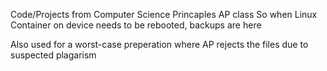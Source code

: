 Code/Projects from Computer Science Princaples AP class
So when Linux Container on device needs to be rebooted, backups are here


Also used for a worst-case preperation where AP rejects the files due to suspected plagarism
